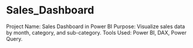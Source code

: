 # Sales_Dashboard
Project Name: Sales Dashboard in Power BI
Purpose: Visualize sales data by month, category, and sub-category.
Tools Used: Power BI, DAX, Power Query.
